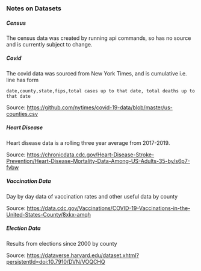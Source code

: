 ### Notes on Datasets
##### Census
The census data was created by running api commands, so has no source and is currently subject to change. 

##### Covid
The covid data was sourced from New York Times, and is cumulative i.e. line has form

    date,county,state,fips,total cases up to that date, total deaths up to that date

Source: https://github.com/nytimes/covid-19-data/blob/master/us-counties.csv

##### Heart Disease
Heart disease data is a rolling three year average from 2017-2019.

Source: https://chronicdata.cdc.gov/Heart-Disease-Stroke-Prevention/Heart-Disease-Mortality-Data-Among-US-Adults-35-by/s6p7-fvbw

##### Vaccination Data
Day by day data of vaccination rates and other useful data by county

Source: https://data.cdc.gov/Vaccinations/COVID-19-Vaccinations-in-the-United-States-County/8xkx-amqh

##### Election Data
Results from elections since 2000 by county

Source: https://dataverse.harvard.edu/dataset.xhtml?persistentId=doi:10.7910/DVN/VOQCHQ
